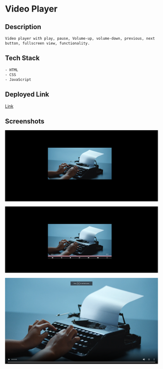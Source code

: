 # Video Player

## Description

    Video player with play, pause, Volume-up, volume-down, previous, next button, fullscreen view, functionality.

## Tech Stack

    - HTML
    - CSS
    - JavaScript

## Deployed Link

[Link](https://shwetank-video-player.netlify.app/)

## Screenshots 

![Img](./Images/VideoPlayer-1.png)

![Img](./Images/VideoPlayer-2.png)

![Img](./Images/VideoPlayer-3.png)

